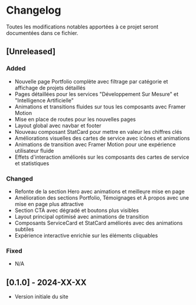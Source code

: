 
# Changelog

Toutes les modifications notables apportées à ce projet seront documentées dans ce fichier.

## [Unreleased]

### Added
- Nouvelle page Portfolio complète avec filtrage par catégorie et affichage de projets détaillés
- Pages détaillées pour les services "Développement Sur Mesure" et "Intelligence Artificielle"
- Animations et transitions fluides sur tous les composants avec Framer Motion
- Mise en place de routes pour les nouvelles pages
- Layout global avec navbar et footer
- Nouveau composant StatCard pour mettre en valeur les chiffres clés
- Améliorations visuelles des cartes de service avec icônes et animations
- Animations de transition avec Framer Motion pour une expérience utilisateur fluide
- Effets d'interaction améliorés sur les composants des cartes de service et statistiques

### Changed
- Refonte de la section Hero avec animations et meilleure mise en page
- Amélioration des sections Portfolio, Témoignages et À propos avec une mise en page plus attractive
- Section CTA avec dégradé et boutons plus visibles
- Layout principal optimisé avec animations de transition
- Composants ServiceCard et StatCard améliorés avec des animations subtiles
- Expérience interactive enrichie sur les éléments cliquables

### Fixed
- N/A

## [0.1.0] - 2024-XX-XX
- Version initiale du site
